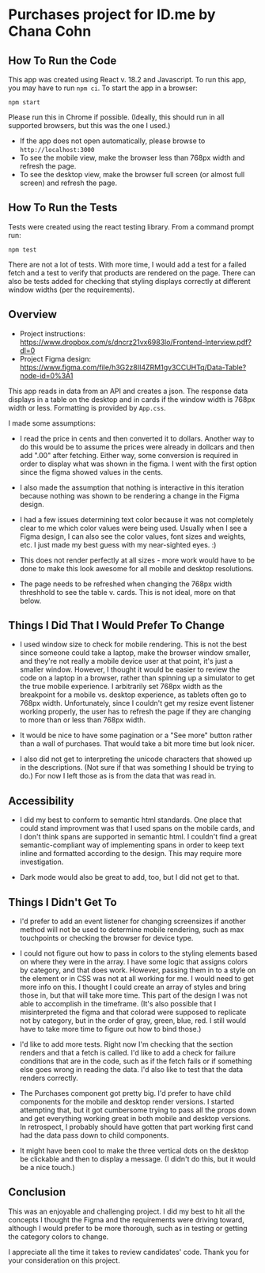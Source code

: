 # Purchases project for ID.me by Chana Cohn

## How To Run the Code
This app was created using React v. 18.2 and Javascript. To run this app, you may have to run `npm ci`.
To start the app in a browser:

```shell
npm start
```
Please run this in Chrome if possible. (Ideally, this should run in all supported browsers, but this was the one I used.)
- If the app does not open automatically, please browse to `http://localhost:3000`
- To see the mobile view, make the browser less than 768px width and refresh the page.
- To see the desktop view, make the browser full screen (or almost full screen) and refresh the page.

## How To Run the Tests
Tests were created using the react testing library. From a command prompt run:

```shell
npm test
```

There are not a lot of tests. With more time, I would add a test for a failed fetch and a test to verify that products are rendered on the page. There can also be tests added for checking that styling displays correctly at different window widths (per the requirements).

## Overview

- Project instructions: https://www.dropbox.com/s/dncrz21vx6983lo/Frontend-Interview.pdf?dl=0
- Project Figma design: https://www.figma.com/file/h3G2z8II4ZRM1gv3CCUHTq/Data-Table?node-id=0%3A1

This app reads in data from an API and creates a json. The response data displays in a table on the desktop and in cards if the window width is 768px width or less. Formatting is provided by `App.css`.

I made some assumptions:
- I read the price in cents and then converted it to dollars. Another way to do this would be to assume the prices were already in dollcars and then add ".00" after fetching. Either way, some conversion is required in order to display what was shown in the figma. I went with the first option since the figma showed values in the cents.

- I also made the assumption that nothing is interactive in this iteration because nothing was shown to be rendering a change in the Figma design.

- I had a few issues determining text color because it was not completely clear to me which color values were being used. Usually when I see a Figma design, I can also see the color values, font sizes and weights, etc. I just made my best guess with my near-sighted eyes. :)

- This does not render perfectly at all sizes - more work would have to be done to make this look awesome for all mobile and desktop resolutions.

- The page needs to be refreshed when changing the 768px width threshhold to see the table v. cards. This is not ideal, more on that below.

## Things I Did That I Would Prefer To Change
- I used window size to check for mobile rendering. This is not the best since someone could take a laptop, make the browser window smaller, and they're not really a mobile device user at that point, it's just a smaller window. However, I thought it would be easier to review the code on a laptop in a browser, rather than spinning up a simulator to get the true mobile experience. I arbitrarily set 768px width as the breakpoint for a mobile vs. desktop experience, as tablets often go to 768px width. Unfortunately, since I couldn't get my resize event listener working properly, the user has to refresh the page if they are changing to more than or less than 768px width.

- It would be nice to have some pagination or a "See more" button rather than a wall of purchases. That would take a bit more time but look nicer.

- I also did not get to interpreting the unicode characters that showed up in the descriptions. (Not sure if that was something I should be trying to do.) For now I left those as is from the data that was read in.

## Accessibility
- I did my best to conform to semantic html standards. One place that could stand improvment was that I used spans on the mobile cards, and I don't think spans are supported in semantic html. I couldn't find a great semantic-compliant way of implementing spans in order to keep text inline and formatted according to the design. This may require more investigation.

- Dark mode would also be great to add, too, but I did not get to that.

## Things I Didn't Get To
- I'd prefer to add an event listener for changing screensizes if another method will not be used to determine mobile rendering, such as max touchpoints or checking the browser for device type.

- I could not figure out how to pass in colors to the styling elements based on where they were in the array. I have some logic that assigns colors by category, and that does work. However, passing them in to a style on the element or in CSS was not at all working for me. I would need to get more info on this. I thought I could create an array of styles and bring those in, but that will take more time. This part of the design I was not able to accomplish in the timeframe. (It's also possible that I misinterpreted the figma and that colorad were supposed to replicate not by category, but in the order of gray, green, blue, red. I still would have to take more time to figure out how to bind those.)

- I'd like to add more tests. Right now I'm checking that the section renders and that a fetch is called. I'd like to add a check for failure conditions that are in the code, such as if the fetch fails or if something else goes wrong in reading the data. I'd also like to test that the data renders correctly.

- The Purchases component got pretty big. I'd prefer to have child components for the mobile and desktop render versions. I started attempting that, but it got cumbersome trying to pass all the props down and get everything working great in both mobile and desktop versions. In retrospect, I probably should have gotten that part working first cand had the data pass down to child components.

- It might have been cool to make the three vertical dots on the desktop be clickable and then to display a message. (I didn't do this, but it would be a nice touch.)

## Conclusion
This was an enjoyable and challenging project. I did my best to hit all the concepts I thought the Figma and the requirements were driving toward, although I would prefer to be more thorough, such as in testing or getting the category colors to change.

I appreciate all the time it takes to review candidates' code. Thank you for your consideration on this project.

